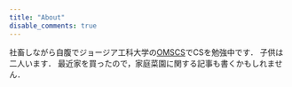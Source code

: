 ```yaml
---
title: "About"
disable_comments: true
---
```


社畜しながら自腹でジョージア工科大学の[OMSCS](https://omscs.gatech.edu/)でCSを勉強中です．
子供は二人います．
最近家を買ったので，家庭菜園に関する記事も書くかもしれません．
